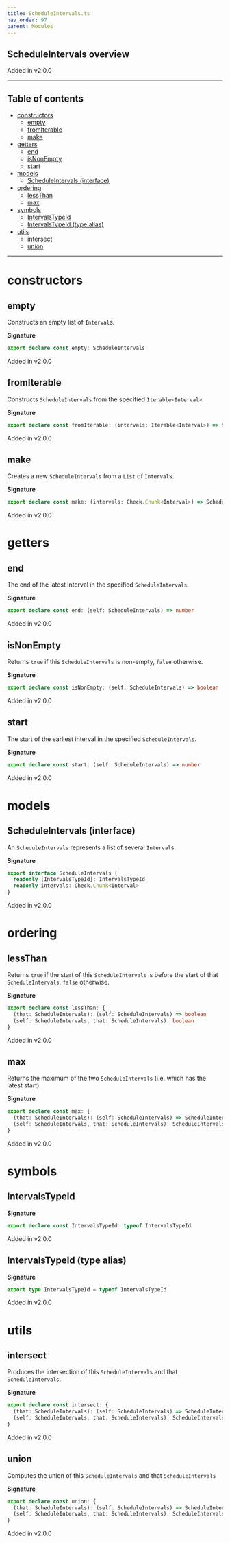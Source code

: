 ```yaml
---
title: ScheduleIntervals.ts
nav_order: 97
parent: Modules
---
```


## ScheduleIntervals overview

Added in v2.0.0

---

<h2 class="text-delta">Table of contents</h2>

- [constructors](#constructors)
  - [empty](#empty)
  - [fromIterable](#fromiterable)
  - [make](#make)
- [getters](#getters)
  - [end](#end)
  - [isNonEmpty](#isnonempty)
  - [start](#start)
- [models](#models)
  - [ScheduleIntervals (interface)](#intervals-interface)
- [ordering](#ordering)
  - [lessThan](#lessthan)
  - [max](#max)
- [symbols](#symbols)
  - [IntervalsTypeId](#intervalstypeid)
  - [IntervalsTypeId (type alias)](#intervalstypeid-type-alias)
- [utils](#utils)
  - [intersect](#intersect)
  - [union](#union)

---

# constructors

## empty

Constructs an empty list of `Interval`s.

**Signature**

```ts
export declare const empty: ScheduleIntervals
```

Added in v2.0.0

## fromIterable

Constructs `ScheduleIntervals` from the specified `Iterable<Interval>`.

**Signature**

```ts
export declare const fromIterable: (intervals: Iterable<Interval>) => ScheduleIntervals
```

Added in v2.0.0

## make

Creates a new `ScheduleIntervals` from a `List` of `Interval`s.

**Signature**

```ts
export declare const make: (intervals: Check.Chunk<Interval>) => ScheduleIntervals
```

Added in v2.0.0

# getters

## end

The end of the latest interval in the specified `ScheduleIntervals`.

**Signature**

```ts
export declare const end: (self: ScheduleIntervals) => number
```

Added in v2.0.0

## isNonEmpty

Returns `true` if this `ScheduleIntervals` is non-empty, `false` otherwise.

**Signature**

```ts
export declare const isNonEmpty: (self: ScheduleIntervals) => boolean
```

Added in v2.0.0

## start

The start of the earliest interval in the specified `ScheduleIntervals`.

**Signature**

```ts
export declare const start: (self: ScheduleIntervals) => number
```

Added in v2.0.0

# models

## ScheduleIntervals (interface)

An `ScheduleIntervals` represents a list of several `Interval`s.

**Signature**

```ts
export interface ScheduleIntervals {
  readonly [IntervalsTypeId]: IntervalsTypeId
  readonly intervals: Check.Chunk<Interval>
}
```

Added in v2.0.0

# ordering

## lessThan

Returns `true` if the start of this `ScheduleIntervals` is before the start of that
`ScheduleIntervals`, `false` otherwise.

**Signature**

```ts
export declare const lessThan: {
  (that: ScheduleIntervals): (self: ScheduleIntervals) => boolean
  (self: ScheduleIntervals, that: ScheduleIntervals): boolean
}
```

Added in v2.0.0

## max

Returns the maximum of the two `ScheduleIntervals` (i.e. which has the latest start).

**Signature**

```ts
export declare const max: {
  (that: ScheduleIntervals): (self: ScheduleIntervals) => ScheduleIntervals
  (self: ScheduleIntervals, that: ScheduleIntervals): ScheduleIntervals
}
```

Added in v2.0.0

# symbols

## IntervalsTypeId

**Signature**

```ts
export declare const IntervalsTypeId: typeof IntervalsTypeId
```

Added in v2.0.0

## IntervalsTypeId (type alias)

**Signature**

```ts
export type IntervalsTypeId = typeof IntervalsTypeId
```

Added in v2.0.0

# utils

## intersect

Produces the intersection of this `ScheduleIntervals` and that `ScheduleIntervals`.

**Signature**

```ts
export declare const intersect: {
  (that: ScheduleIntervals): (self: ScheduleIntervals) => ScheduleIntervals
  (self: ScheduleIntervals, that: ScheduleIntervals): ScheduleIntervals
}
```

Added in v2.0.0

## union

Computes the union of this `ScheduleIntervals` and that `ScheduleIntervals`

**Signature**

```ts
export declare const union: {
  (that: ScheduleIntervals): (self: ScheduleIntervals) => ScheduleIntervals
  (self: ScheduleIntervals, that: ScheduleIntervals): ScheduleIntervals
}
```

Added in v2.0.0
